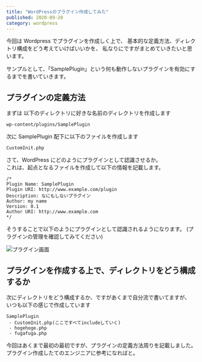 ```yaml
---
title: "WordPressのプラグイン作成してみた"
published: 2020-09-20
category: wordpress
---
```


今回は Wordpress でプラグインを作成しく上で、
基本的な定義方法、ディレクトリ構成をどう考えていけばいいかを、
私なりにですがまとめていきたいと思います。

サンプルとして、「SamplePlugin」という何も動作しないプラグインを有効にするまでを書いていきます。

## プラグインの定義方法

まずは 以下のディレクトリに好きな名前のディレクトリを作成します

```
wp-content/plugins/SamplePlugin
```

次に SamplePlugin 配下に以下のファイルを作成します

```
CustomInit.php
```

さて、WordPress にどのようにプラグインとして認識させるか。  
これは、起点となるファイルを作成して以下の情報を記載します。

```
/*
Plugin Name: SamplePlugin
Plugin URI: http://www.example.com/plugin
Description: なにもしないプラグイン
Author: my name
Version: 0.1
Author URI: http://www.example.com
*/
```

そうすることで以下のようにプラグインとして認識されるようになります。
(プラグインの管理を確認してみてください)

![プラグイン画面](/wp_note_1.png)

## プラグインを作成する上で、ディレクトリをどう構成するか

次にディレクトリをどう構成するか、ですがあくまで自分流で書いてますが、  
いつも以下の感じで作成しています

```
SamplePlugin
 - CustomInit.php(ここですべてincludeしていく)
 - hogehoge.php
 - fugafuga.php
```

今回はあくまで最初の最初ですが、プラグインの定義方法周りを記載しました。  
プラグイン作成したてのエンジニアに参考になればと。
